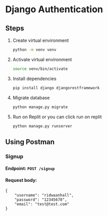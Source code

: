 # Django Authentication

## Steps
1. Create virtual environment
   ```bash
   python -m venv venv
   ```

2. Activate virtual environment
   ```bash
   source venv/bin/activate
   ```

3. Install dependencies
   ```bash
   pip install django djangorestframework
   ```

4. Migrate database
   ```bash
   python manage.py migrate
   ```

5. Run on Replit or you can click run on replit
   ```bash
   python manage.py runserver
   ```

## Using Postman

### Signup

#### Endpoint: `POST /signup`
#### Request body:
    {
        "username": "ridwaanhall",
        "password": "12345678",
        "email": "test@test.com"
    }
